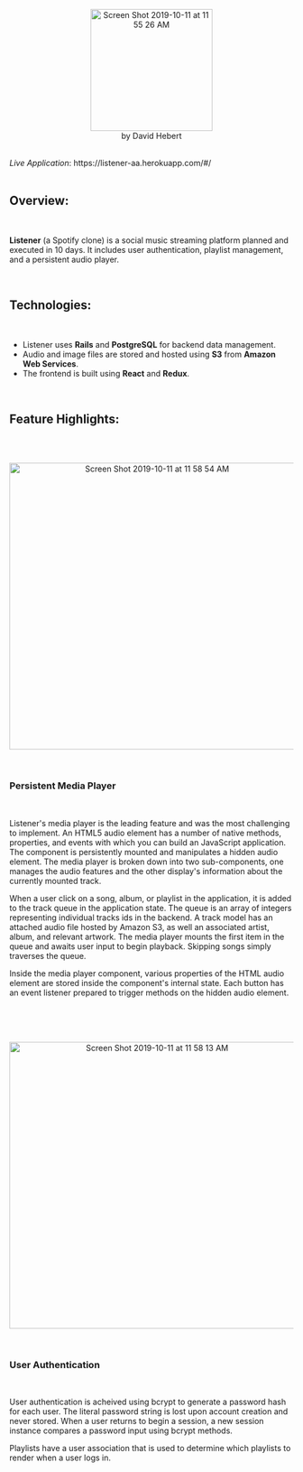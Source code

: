 <p align="center">
<img width="216" alt="Screen Shot 2019-10-11 at 11 55 26 AM" src="https://user-images.githubusercontent.com/52796844/66666182-1f4fac80-ec1e-11e9-9bd0-27ef5e31f9c7.png">
<br>
by David Hebert
</p>

<br>
<em>Live Application</em>: https://listener-aa.herokuapp.com/#/

<br>
  
<br>

## Overview:

<br>

<strong>Listener</strong> (a Spotify clone) is a social music streaming platform planned and executed in 10 days.
It includes user authentication, playlist management, and a persistent audio player.

<br>


## Technologies:
<br>

* Listener uses **Rails** and **PostgreSQL** for backend data management. 
* Audio and image files are stored and hosted using **S3** from **Amazon Web Services**. 
* The frontend is built using **React** and **Redux**.

<br>


## Feature Highlights:

<br>
<br>


<p align="center">
<img width="508" alt="Screen Shot 2019-10-11 at 11 58 54 AM" src="https://user-images.githubusercontent.com/52796844/66666417-92592300-ec1e-11e9-9753-7f9577d9fcf1.png">
</p>
  
<br>
  
### Persistent Media Player

<br>

Listener's media player is the leading feature and was the most challenging to implement. An HTML5 audio element has a number of native methods, properties, and events with which you can build an JavaScript application. The component is persistently mounted and manipulates a hidden audio element. The media player is broken down into two sub-components, one manages the audio features and the other display's information about the currently mounted track.

When a user click on a song, album, or playlist in the application, it is added to the track queue in the application state. The queue is an array of integers representing individual tracks ids in the backend. A track model has an attached audio file hosted by Amazon S3, as well an associated artist, album, and relevant artwork. The media player mounts the first item in the queue and awaits user input to begin playback. Skipping songs simply traverses the queue.

Inside the media player component, various properties of the HTML audio element are stored inside the component's internal state. Each button has an event listener prepared to trigger methods on the hidden audio element.

<br>
<br>
<br>

<p align="center">
<img width="508" alt="Screen Shot 2019-10-11 at 11 58 13 AM" src="https://user-images.githubusercontent.com/52796844/66666425-984f0400-ec1e-11e9-9acd-7e2d45768852.png">
</p>
<br>
  
 ### User Authentication
 
<br>

User authentication is acheived using bcrypt to generate a password hash for each user. The literal password string is lost upon account creation and never stored. When a user returns to begin a session, a new session instance compares a password input using bcrypt methods. 

Playlists have a user association that is used to determine which playlists to render when a user logs in. 
